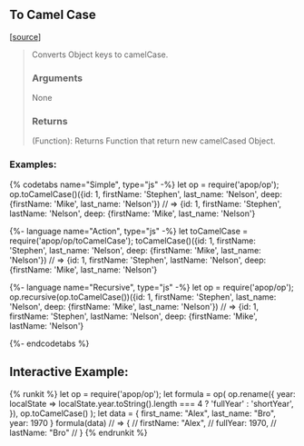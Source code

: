 ## To Camel Case 
[[source]({{book.rep}}/actions/object/toCamelCase.js)]

> Converts Object keys to camelCase.
> ### Arguments
> 
> None
> 
> ### Returns
> 
> (Function): Returns Function that return new camelCased Object.

### Examples: 
{% codetabs name="Simple", type="js" -%} 
let op = require('apop/op');
op.toCamelCase()({id: 1, firstName: 'Stephen', last_name: 'Nelson', deep: {firstName: 'Mike', last_name: 'Nelson'})
// => {id: 1, firstName: 'Stephen', lastName: 'Nelson', deep: {firstName: 'Mike', last_name: 'Nelson'}

{%- language name="Action", type="js" -%}
let toCamelCase = require('apop/op/toCamelCase');
toCamelCase()({id: 1, firstName: 'Stephen', last_name: 'Nelson', deep: {firstName: 'Mike', last_name: 'Nelson'})
// => {id: 1, firstName: 'Stephen', lastName: 'Nelson', deep: {firstName: 'Mike', last_name: 'Nelson'}

{%- language name="Recursive", type="js" -%}
let op = require('apop/op');
op.recursive(op.toCamelCase())({id: 1, firstName: 'Stephen', last_name: 'Nelson', deep: {firstName: 'Mike', last_name: 'Nelson'})
// => {id: 1, firstName: 'Stephen', lastName: 'Nelson', deep: {firstName: 'Mike', lastName: 'Nelson'}

{%- endcodetabs %}

## Interactive Example:

{% runkit %}
let op = require('apop/op');
let formula = op(
    op.rename({
        year: localState => localState.year.toString().length === 4 ? 'fullYear' : 'shortYear',
    }),
    op.toCamelCase()
);
let data = {
    first_name: "Alex",
    last_name: "Bro",
    year: 1970
}
formula(data)
// => {
//     firstName: "Alex",
//     fullYear: 1970,
//     lastName: "Bro"
// }
{% endrunkit %}


